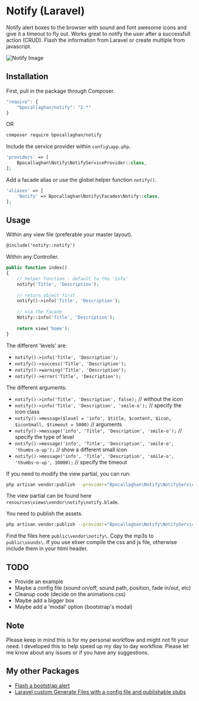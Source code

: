 # Notify (Laravel)

Notify alert boxes to the browser with sound and font awesome icons and give it a timeout to fly out.
Works great to notify the user after a successfull action (CRUD).
Flash the information from Laravel or create multiple from javascript.

![Notify Image](https://www.dropbox.com/s/57c76u891i5tmsp/notify.png?dl=0)

## Installation

First, pull in the package through Composer.

```js
"require": {
	"bpocallaghan/notify": "2.*"
}
```
OR 
```bash
composer require bpocallaghan/notify
```

Include the service provider within `config\app.php`.

```php
'providers' => [
	Bpocallaghan\Notify\NotifyServiceProvider::class,
];
```

Add a facade alias or use the globel helper function `notify()`.

```php
'aliases' => [
	'Notify' => Bpocallaghan\Notify\Facades\Notify::class,
];
```

## Usage

Within any view file (preferable your master layout).

```html
@include('notify::notify')
```

Within any Controller.

```php
public function index()
{
    // helper function - default to the 'info'
	notify('Title', 'Description');
	
	// return object first
	notify()->info('Title', 'Description');
	
	// via the facade
    Notify::info('Title', 'Description');
	
	return view('home');
}
```

The different 'levels' are:
- `notify()->info('Title', 'Description');`
- `notify()->success('Title', 'Description');`
- `notify()->warning('Title', 'Description');`
- `notify()->error('Title', 'Description');`

The different arguments:
- `notify()->info('Title', 'Description', false);` // without the icon
- `notify()->info('Title', 'Description', 'smile-o');` // specify the icon class
- `notify()->message($level = 'info', $title, $content, $icon, $iconSmall, $timeout = 5000)` // arguments
- `notify()->message('info', 'Title', 'Description', 'smile-o');` // specify the type of level
- `notify()->message('info', 'Title', 'Description', 'smile-o', 'thumbs-o-up');` // show a different small icon
- `notify()->message('info', 'Title', 'Description', 'smile-o', 'thumbs-o-up', 10000);` // specify the timeout

If you need to modify the view partial, you can run:

```bash
php artisan vendor:publish --provider="Bpocallaghan\Notify\NotifyServiceProvider" --tag=view
```

The view partial can be found here `resources\views\vendor\notify\notify.blade`.

You need to publish the assets.

```bash
php artisan vendor:publish --provider="Bpocallaghan\Notify\NotifyServiceProvider" --tag=public
```

Find the files here `public\vendor\notify\`.
Copy the mp3s to `public\sounds\`.
If you use elixer compile the css and js file, otherwise include them in your html header.

## TODO

- Provide an example
- Maybe a config file (sound on/off, sound path, position, fade in/out, etc)
- Cleanup code (decide on the animations.css)
- Maybe add a bigger box
- Maybe add a 'modal' option (bootstrap's modal)

## Note

Please keep in mind this is for my personal workflow and might not fit your need.
I developed this to help speed up my day to day workflow. 
Please let me know about any issues or if you have any suggestions.

## My other Packages

- [Flash a bootstrap alert](https://github.com/bpocallaghan/alert)
- [Laravel custom Generate Files with a config file and publishable stubs](https://github.com/bpocallaghan/generators)
